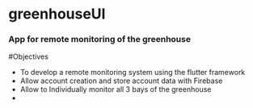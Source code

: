 # greenhouseUI
### App for remote monitoring of the greenhouse

#Objectives
- To develop a remote monitoring system using the flutter framework
- Allow account creation and store account data with Firebase
- Allow to Individually monitor all 3 bays of the greenhouse
- 
